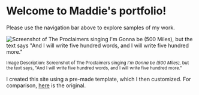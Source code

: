 # Welcome to Maddie's portfolio!

Please use the navigation bar above to explore samples of my work. 

![Screenshot of The Proclaimers singing I'm Gonna be (500 Miles), but the text says "And I will write five hundred words, and I will write five hundred more."](https://github.com/maddie35/maddie.github.io/assets/147114265/0fe7eaed-8062-4c44-9707-fbffe458c2f6)

<sup>Image Description: Screenshot of The Proclaimers singing _I'm Gonna be (500 Miles),_ but the text says, "And I will write five hundred words, and I will write five hundred more."</sup>

I created this site using a pre-made template, which I then customized. For comparison, [here](https://pages-themes.github.io/cayman/) is the original.
